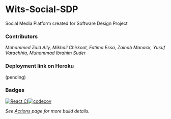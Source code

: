 # Wits-Social-SDP
Social Media Platform created for Software Design Project 

### Contributors
<em>Mohammed Zaid Ally, Mikhail Chirkoot, Fatima Essa, Zainab Manack, Yusuf Varachhia, Muhammad Ibrahim Suder</em>

### Deployment link on Heroku
(pending)

### Badges
[![React CI](https://github.com/Fatima-Essa/Wits-Social-SDP/actions/workflows/production.yml/badge.svg)](https://github.com/Fatima-Essa/Wits-Social-SDP/actions/workflows/production.yml/badge.svg)[![codecov](https://codecov.io/gh/Fatima-Essa/Wits-Social-SDP/branch/main/graph/badge.svg?token=HKLXVV0YIF)](https://codecov.io/gh/Fatima-Essa/Wits-Social-SDP)

<em> See [Actions](https://github.com/Fatima-Essa/Heroku/actions) page for more build details. </em>
